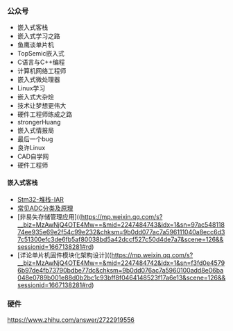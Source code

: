 ### 公众号
- 嵌入式客栈
- 嵌入式学习之路
- 鱼鹰谈单片机
- TopSemic嵌入式
- C语言与C++编程
- 计算机网络工程师
- 嵌入式微处理器
- Linux学习
- 嵌入式大杂烩
- 技术让梦想更伟大
- 硬件工程师练成之路
- strongerHuang
- 嵌入式情报局
- 最后一个bug
- 良许Linux
- CAD自学网
- 硬件工程师

#### 嵌入式客栈
- [Stm32-堆栈-IAR](https://mp.weixin.qq.com/s/0hoRnmVIIeDs-loobankqw)
- [常见ADC分类及原理](https://mp.weixin.qq.com/s/04i9L4Mn4jC8AOucsk69wA)
- [非易失存储管理应用]((https://mp.weixin.qq.com/s?__biz=MzAwNjQ4OTE4Mw==&mid=2247484743&idx=1&sn=97ac54811874ee935e69e2f54c99e232&chksm=9b0dd077ac7a596111040a8ecc6d37c51300efc3de6fb5af80038bd5a42dccf527c50d4de7a7&scene=126&&sessionid=1667138281#rd)
- [详论单片机固件模块化架构设计]((https://mp.weixin.qq.com/s?__biz=MzAwNjQ4OTE4Mw==&mid=2247484742&idx=1&sn=f3fd0e45796b97de4fb73790bdbe77dc&chksm=9b0dd076ac7a5960100add8e06ba048e0789b001e88d0b2bc1c93bff8f0464148523f17a6e13&scene=126&&sessionid=1667138281#rd)


### 硬件
https://www.zhihu.com/answer/2722919556
